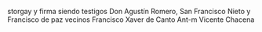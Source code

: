 storgay y firma siendo testigos Don Agustín Romero, San Francisco Nieto y Francisco de paz vecinos Francisco Xaver de Canto Ant-m Vicente Chacena